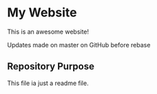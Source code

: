 # My Website
  
This is an awesome website!
  
Updates made on master on GitHub before rebase

## Repository Purpose

This file ia just a readme file.